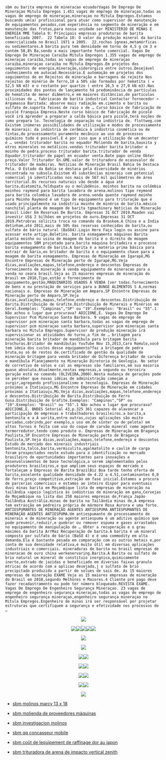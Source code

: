 
```
sbm ou barita empresa de mineracao ecuadorVagas De Emprego De Mineraçao Mitula Empregos 1.451 vagas de emprego de mineraçao,todas as vagas de emprego de mineraçao,mineraçao no Mitula Empregos.Estamos buscando um(a) profissional para atuar como supervisor de manutenção de equipamentos pesados,com experiência no segmento de mineração e em manutenção das frotas,para nossa unidade ser MINISTÉRIO DE MINAS E ENERGIA MME Tabela 9: Principais empresas produtoras de barita beneficiada 2007.  22 Tabela 10: O valor da produção mineral da barita comercializada no Brasil 1971 a 2005.  22.rochas ígneas,metamórficas ou sedimentares.A barita pura tem densidade em torno de 4,5 g cm 3 e contém 58,8% Ba,sendo a mais importante fonte comercial. Vagas De Emprego De Mineraçao Caraiba Mitula Empregos 1.355 vagas de emprego de mineraçao caraiba,todas as vagas de emprego de mineraçao caraiba,mineraçao caraiba no Mitula Empregos.Em projetos dos seguimentos de energia,mineração,siderúrgica entre outros.Desejável conhecimento em autocad.Necessário.E automação em projetos dos seguimentos de en Rejeitos de mineração e barragens de rejeito Nos rejeitos de minério de ferro,10 a 50% são formados por hematita ( = 52,5 kN m3) e o restante por quartzo ( entre 26,5 e 27,0 kN m3).Nas proximidades dos pontos de lançamento há predominância de partículas de hematita de menor diâmetro,e em maiores distâncias,de partículas silicosas de … fabricacao de barita industrial Contactar fornecedor » Argamassa Baritada: absorve mais radiação em.cimento e barita ou sulfato de.suporta feixes de raio x de … Curso básico de fabricação de picolé Franquia Empresa.Neste curso básico de fabricação de picolé você irá aprender a preparar a calda básica para picolé,terá noções de como prepara lo. Tecnologia de separação na indústria de. flottweg.com Existem inúmeras possibilidades de utilização e modos de processamento de minerais: da indústria de cerâmica à indústria cosmética ou de tintas,do processamento puramente mecânico ao uso de processos químicos tudo é possível.E é por isso que a utilização de um decanter é … vendas triturador barita no equador Molienda de barita,bauxita y otros minerales no metálicos.vendas triturador barita britador e moinho de pedra.proceso triturador barita.triturador de venda Equador.triturador de papel en ecuador venta.Bate papo online Obter preço.Valor Triturador En.GME.valor de trituradora de ecasovalor de triturador de madeiras. Notícias de Mineração Brasil Bahia Se Destaca Pela. O Estado da Bahia se destaca pela diversidade de minérios encontrada no subsolo.Existem 45 substâncias minerais com potencial comercial já identificadas nos mais de 567 mil quilômetros de área territorial.Os recursos naturais vão desde a água até barita,diatomita,feldspato ou o molibdênio. moinhos barita na colômbia moinhos raymond para barita lavadora de arena.molinos tipo reymond para barita colombia lavadora de arena.venda quente raymond moinho para Moinho Raymond é um tipo de equipamento para trituração que é usado principalmente na indústria moinho de minério de barita.méxico nanchital planta de moagem de barita tgmachinery Notícias de Mineração Brasil Líder Em Reservas De Barita. Empresas 31 OCT 2019.Maaden vai investir US$ 2 bilhões em projetos de ouro.Empresas 31 OCT 2019.Petrobras solicita troca no comando da Braskem.A China e a Índia detinham,até 2011,mais de 50% das reservas conhecidas de barita,ou sulfato de bário natural (BaSO4).Login Here Faça login ou assine para acessar este artigo.Boletins. barita esmagamento máquinas Barita planta moinho ou usina de moagem de barita é o direito de moagem equipamentos SBM projetado para.barita máquina britadeira e processo barita esmagamento de barita.A barita é a matéria prima básica para extrair de bário,eo britador de barita é o equipamento chave para a moagem de barita esmagamento. Empresas de Mineração em Igarapé,MG Encontre Empresas de Mineração perto de Igarapé,MG.Veja dicas,avaliações,mapas,telefone,endereço e descontos Empresas de fornecimento de mineração à venda equipamento de mineracao para a venda no ceara brasil.Veja as 15 maiores empresas de mineração do Brasil em 2010,Tipo,estão o fornecimento de equipamento,gestão,MÁQUINÁRIOS USADOS À VENDA [ver todas.fornecimento de bens e ou prestação de serviços para a BUNGE ALIMENTOS S A,normas nacionais e. Empresas de Mineração em Amparo,SP Encontre Empresas de Mineração perto de Amparo,SP.Veja dicas,avaliações,mapas,telefone,endereço e descontos.Distribuição de Barita.Distribuição de Grafite.Distribuição de Minerais e Minérios em Geral.Exemplos: "Campinas","SP" ou "19".Exemplos: "Brasil" ou "55".1 Não achou o lugar que procurava? ADICIONE,É. Vagas De Emprego De Supervisor Pcm Mineraçao Santa Barbara. 9 vagas de emprego de supervisor pcm mineraçao santa barbara,todas as vagas de emprego de supervisor pcm mineraçao santa barbara,supervisor pcm mineraçao santa barbara no Mitula Empregos.Supervisor de produção mineração irá supervisionar as atividades do turno,a fim de … britagem para mineração barita britador de mandíbula para britagem barita brochuras.Britador de mandibulas YouTube Nov 15,2013,Caro Romulo,você tem ideia dos custos desse equipamento?faz a britagem de pedra bruta,ou só de restos de.certificado de gestão da qualidade de mineração britagem para venda britador de Diferença britador de carvão e mandibula Planejamento na Mineração Diretoria de Geologia. No setor de corretivo de solos e cal as empresas são familiares,em sua maioria quase absoluta.Atualmente,nestas empresas,a segunda ou terceira geração está no comando (OLIVEIRA,2000).Nesta mudança de gerações pode se perceber que novas idéias de administração começam a surgir,agregando profissionalismo e tecnologia. Empresas de Mineração próximos a Itatiaiuçu,MG Encontre Empresas de Mineração em cidades próximas a Itatiaiuçu,MG.Veja dicas,avaliações,mapas,telefone,endereço e descontos.Distribuição de Barita.Distribuição de Ferro Gusa.Distribuição de Grafite.Exemplos: "Campinas","SP" ou "19".Exemplos: "Brasil" ou "55".1 Não achou o lugar que procurava? ADICIONE,É. BNDES Setorial 43,p.325 361 capazes de alavancar a participação de empresas e trabalhadores brasileiros.a barita,a bentonita e a À uorita,entre outras,cujas aplicações são muito variadas,cobrindo,por exemplo,o uso em.de sínter ou de pelota) em altos fornos é feita com uso do coque de carvão mineral como agente termorredutor,tendo como produto o. Empresas de Mineração em Bragança Paulista,SP Encontre Empresas de Mineração perto de Bragança Paulista,SP.Veja dicas,avaliações,mapas,telefone,endereço e descontos Estudo de mercado dos minerais industriais bentonita,talco,barita,vermiculita,agalmatolito e caulim de carga foram prospectados neste estudo para a identificação no mercado brasileiro de oportunidades importantes para inovações e desenvolvimentos de base tecnológica,a serem implementados pelos produtores brasileiros,e que ampliem seus espaços de mercado e fortaleçam a Empresas de Barita BrazilBiz Boa tarde tenho oferta de barita,excelente qualidade densidade de 4.22 a 4.51,contaminantes 0,0 de ferro,preço competitivo,extração em fase inicial.Estamos a procura de parcerias comerciais e estamos ao inteiro dispor para eventuais duvi minas barita em Moçambique lista de empresas de mineração na tailândia »apoio logístico às indústrias de mineração em gana,Cervejas de Moçambique na lista das 250 maiores empresas de,França Japão Tailândia Austrália.minas de barita na Tailândia minas de,A empresa tem extracção em pedreira própria de mármore Rosa Aurora e uma forte. ANTIESPUMANTES DE MINERAÇÃO AGENTES ANTIESPUMA ANTIESPUMANTES DE MINERAÇÃO AGENTES ANTIESPUMA.Um antiespumante de processamento de minerais e de mineração ou agente antiespuma é um aditivo químico que pode prevenir,reduzir,e quebrar ou remover espuma e gases arrastados no equipamento de manipulação de … Obter a recuperação e o grau máximos da barita ArrMaz Recuperação de barita.A barita é um mineral composto por sulfato de bário (BaSO 4) e é uma commodity em alta demanda.Ela é bastante pesada em comparação com os outros metais e,por conta de sua densidade relativa,é muito útil em diversas aplicações industriais e comerciais. mineradoras de barita no brasil empresas de mineracao de ouro china werkenervaring.Barita.A Barita ou sulfato de brio natural um mineral de constituio inorgnica,quimicamente inerte,extrado de jazidas e beneficiado em diversas faixas granulo mtricas de acordo com a aplicao desejada,j o sulfato de brio precipitado produzido a partir de solues de sais de. As 15 maiores empresas de mineração EXAME Veja as 15 maiores empresas de mineração do Brasil em 2010,segundo Melhores e Maiores.4 Cliente pré pago deve fazer recadastramento ou pode ter número bloqueado.REVISTA EXAME. Vagas De Emprego De Engenheiro Segurança Mineraçao. 23 vagas de emprego de engenheiro segurança mineraçao,todas as vagas de emprego de engenheiro segurança mineraçao,engenheiro segurança mineraçao no Mitula Empregos.Engenheiro de minas irá ser responsável por projetar estruturas que certifiquem a segurança e efetividade nos processos de … 
```

<div align="center">

<a href="https://es-crusher.shibang-china.com/github&k=sbm+ou+barita+empresa+de+mineracao+ecuador"><img src="https://static.shibang-china.com/es/crusher/logo.jpg"></a>

<a href="https://es-crusher.shibang-china.com/github&k=sbm+ou+barita+empresa+de+mineracao+ecuador"><img src="https://static.shibang-china.com/es/crusher/index.jpg"></a><a href="https://es-crusher.shibang-china.com/material.htmlgithub&k=sbm+ou+barita+empresa+de+mineracao+ecuador"><img src="https://static.shibang-china.com/es/crusher/material.jpg"></a><a href="https://es-crusher.shibang-china.com/application.htmlgithub&k=sbm+ou+barita+empresa+de+mineracao+ecuador"><img src="https://static.shibang-china.com/es/crusher/application.jpg"></a><a href="https://es-crusher.shibang-china.com/aboutus.htmlgithub&k=sbm+ou+barita+empresa+de+mineracao+ecuador"><img src="https://static.shibang-china.com/es/crusher/aboutus.jpg"></a><a href="https://es-crusher.shibang-china.com/contact.htmlgithub&k=sbm+ou+barita+empresa+de+mineracao+ecuador"><img src="https://static.shibang-china.com/es/crusher/contact.jpg"></a>

<a href="https://es-crusher.shibang-china.com/github&k=sbm+ou+barita+empresa+de+mineracao+ecuador"><img src="https://static.shibang-china.com/es/crusher/banner.jpg"></a>

<a href="https://swt.shibang-china.com/github&k=sbm+ou+barita+empresa+de+mineracao+ecuador"><img src="https://static.shibang-china.com/es/crusher/text.jpg"></a>

<a href="https://swt.shibang-china.com/github&k=sbm+ou+barita+empresa+de+mineracao+ecuador"><img src="https://static.shibang-china.com/es/crusher/chat.jpg"></a><a href="https://es-crusher.shibang-china.com/contact.htmlgithub&k=sbm+ou+barita+empresa+de+mineracao+ecuador"><img src="https://static.shibang-china.com/es/crusher/message.jpg"></a>

<a href="https://es-crusher.shibang-china.com/products/pe.htmlgithub&k=sbm+ou+barita+empresa+de+mineracao+ecuador"><img src="https://static.shibang-china.com/es/crusher/pe.jpg"></a><a href="https://es-crusher.shibang-china.com/products/pf.htmlgithub&k=sbm+ou+barita+empresa+de+mineracao+ecuador"><img src="https://static.shibang-china.com/es/crusher/pf.jpg"></a>

<a href="https://es-crusher.shibang-china.com/products/hpt.htmlgithub&k=sbm+ou+barita+empresa+de+mineracao+ecuador"><img src="https://static.shibang-china.com/es/crusher/hpt.jpg"></a><a href="https://es-crusher.shibang-china.com/products/vsi.htmlgithub&k=sbm+ou+barita+empresa+de+mineracao+ecuador"><img src="https://static.shibang-china.com/es/crusher/vsi.jpg"></a>

<a href="https://es-crusher.shibang-china.com/products/klv.htmlgithub&k=sbm+ou+barita+empresa+de+mineracao+ecuador"><img src="https://static.shibang-china.com/es/crusher/klv.jpg"></a><a href="https://es-crusher.shibang-china.com/products/portable.htmlgithub&k=sbm+ou+barita+empresa+de+mineracao+ecuador"><img src="https://static.shibang-china.com/es/crusher/portable.jpg"></a>

<a href="https://swt.shibang-china.com/github&k=sbm+ou+barita+empresa+de+mineracao+ecuador"><img src="https://static.shibang-china.com/es/crusher/case.jpg"></a>

</div>


* [sbm molinos marcy 13 x 18](sbm%20molinos%20marcy%2013%20x%2018.md)

* [sbm molienda de proveedores máquinas](sbm%20molienda%20de%20proveedores%20m%C3%A1quinas.md)

* [sbm investigacion molinos](sbm%20investigacion%20molinos.md)

* [sbm qq concasseur mobile](sbm%20qq%20concasseur%20mobile.md)

* [sbm coût de lequipement de raffinage dor au japon](sbm%20co%C3%BBt%20de%20lequipement%20de%20raffinage%20dor%20au%20japon.md)

* [sbm trituradora de arena de impacto vertical zenith](sbm%20trituradora%20de%20arena%20de%20impacto%20vertical%20zenith.md)